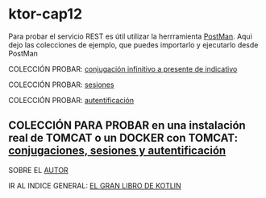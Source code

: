 # ktor-cap12
Para probar el servicio REST es útil utilizar la herrramienta [PostMan](https://www.postman.com/). Aqui dejo las colecciones de ejemplo, que puedes importarlo y ejecutarlo desde PostMan

  COLECCIÓN PROBAR: [conjugación infinitivo a presente de indicativo](https://github.com/lcriadof/ktor-cap12/blob/master/postman/colecciones/Probar%20ktor-cap12_verbos.postman_collection.json)

  COLECCIÓN PROBAR: [sesiones](https://github.com/lcriadof/ktor-cap12/blob/master/postman/colecciones/Probar%20ktor-cap12_sesiones.postman_collection.json)
  
  COLECCIÓN PROBAR: [autentificación](https://github.com/lcriadof/ktor-cap12/blob/master/postman/colecciones/Probar%20ktor-cap12_autentificacion.postman_collection.json)

  COLECCIÓN PARA PROBAR en una instalación real de TOMCAT o un DOCKER con TOMCAT: [conjugaciones, sesiones y autentificación](https://github.com/lcriadof/ktor-cap12/blob/master/postman/colecciones/despliegue%20en%20tomcat%20o%20docker.postman_collection.json)
---


  SOBRE EL [AUTOR](http://luis.criado.online/) 	
  
  IR AL INDICE GENERAL: [EL GRAN LIBRO DE KOTLIN](https://github.com/Marcombo/El-gran-libro-de-Kotlin)
